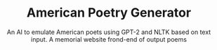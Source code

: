
<!-- markdownlint-configure-file {
  "MD013": {
    "code_blocks": false,
    "tables": false
  },
  "MD033": false,
  "MD041": false
} -->

<div align="center">

# American Poetry Generator

An AI to emulate American poets using GPT-2 and NLTK based on text input. A memorial website frond-end of output poems
